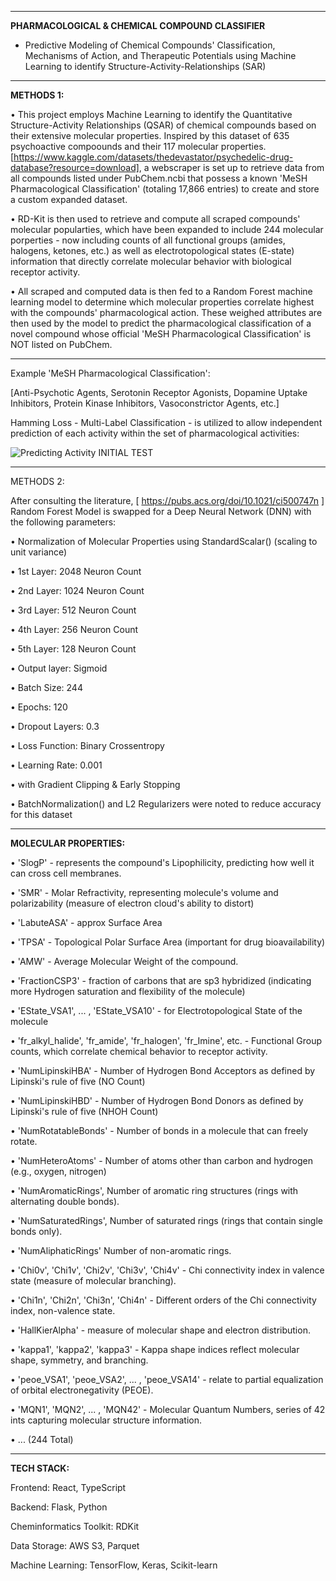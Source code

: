 ________________________________________________________________________________________________________________
**PHARMACOLOGICAL & CHEMICAL COMPOUND CLASSIFIER**
- Predictive Modeling of Chemical Compounds' Classification, Mechanisms of Action, and Therapeutic Potentials using Machine Learning to identify Structure-Activity-Relationships (SAR)
________________________________________________________________________________________________________________

**METHODS 1:**

• This project employs Machine Learning to identify the Quantitative Structure-Activity Relationships (QSAR) of chemical compounds based on their extensive molecular properties. Inspired by this dataset of 635 psychoactive compoounds and their 117 molecular properties. 
[https://www.kaggle.com/datasets/thedevastator/psychedelic-drug-database?resource=download], 
a webscraper is set up to retrieve data from all compounds listed under PubChem.ncbi that possess a known 'MeSH Pharmacological Classification' (totaling 17,866 entries) to create and store a custom expanded dataset.

• RD-Kit is then used to retrieve and compute all scraped compounds' molecular popularties, which have been expanded to include 244 molecular porperties - now including counts of all functional groups (amides, halogens, ketones, etc.) as well as electrotopological states (E-state) information that directly correlate molecular behavior with biological receptor activity.

• All scraped and computed data is then fed to a Random Forest machine learning model to determine which molecular properties correlate highest with the compounds' pharmacological action. These weighed attributes are then used by the model to predict the pharmacological classification of a novel compound whose official 'MeSH Pharmacological Classification' is NOT listed on PubChem. 

________________________________________________________________________________________________________________

Example 'MeSH Pharmacological Classification':

[Anti-Psychotic Agents, Serotonin Receptor Agonists, Dopamine Uptake Inhibitors, Protein Kinase Inhibitors, Vasoconstrictor Agents, etc.]

Hamming Loss - Multi-Label Classification - is utilized to allow independent prediction of each activity within the set of pharmacological activities:

![Predicting Activity INITIAL TEST](https://github.com/user-attachments/assets/f3ae078e-09d2-407b-8baa-08cdd6ff606f)

________________________________________________________________________________________________________________

METHODS 2: 

After consulting the literature,  [ https://pubs.acs.org/doi/10.1021/ci500747n ] Random Forest Model is swapped for a Deep Neural Network (DNN) with the following parameters:

• Normalization of Molecular Properties using StandardScalar() (scaling to unit variance) 

• 1st Layer: 2048 Neuron Count

• 2nd Layer: 1024 Neuron Count

• 3rd Layer: 512 Neuron Count

• 4th Layer: 256 Neuron Count

• 5th Layer: 128 Neuron Count

• Output layer: Sigmoid

• Batch Size: 244

• Epochs: 120

• Dropout Layers: 0.3 

• Loss Function: Binary Crossentropy

• Learning Rate: 0.001

• with Gradient Clipping & Early Stopping 

• BatchNormalization() and L2 Regularizers were noted to reduce accuracy for this dataset



________________________________________________________________________________________________________________

**MOLECULAR PROPERTIES:**


• 'SlogP' - represents the compound's Lipophilicity, predicting how well it can cross cell membranes.

• 'SMR' - Molar Refractivity, representing molecule's volume and polarizability (measure of electron cloud's ability to distort)

• 'LabuteASA' - approx Surface Area

• 'TPSA' - Topological Polar Surface Area  (important for drug bioavailability)

• 'AMW' -  Average Molecular Weight of the compound.

• 'FractionCSP3' - fraction of carbons that are sp3 hybridized (indicating more Hydrogen saturation and flexibility of the molecule)

• 'EState_VSA1', ... , 'EState_VSA10' - for Electrotopological State of the molecule

• 'fr_alkyl_halide', 'fr_amide', 'fr_halogen', 'fr_Imine', etc. - Functional Group counts, which correlate chemical behavior to receptor activity.

• 'NumLipinskiHBA' - Number of Hydrogen Bond Acceptors as defined by Lipinski's rule of five (NO Count)

• 'NumLipinskiHBD' - Number of Hydrogen Bond Donors as defined by Lipinski's rule of five (NHOH Count)

• 'NumRotatableBonds' - Number of bonds in a molecule that can freely rotate.

• 'NumHeteroAtoms' - Number of atoms other than carbon and hydrogen (e.g., oxygen, nitrogen)

• 'NumAromaticRings', Number of aromatic ring structures (rings with alternating double bonds).

• 'NumSaturatedRings', Number of saturated rings (rings that contain single bonds only).

• 'NumAliphaticRings' Number of non-aromatic rings.

• 'Chi0v', 'Chi1v', 'Chi2v', 'Chi3v', 'Chi4v' - Chi connectivity index in valence state (measure of molecular branching).

• 'Chi1n', 'Chi2n', 'Chi3n', 'Chi4n' - Different orders of the Chi connectivity index, non-valence state.

• 'HallKierAlpha' - measure of molecular shape and electron distribution.

• 'kappa1', 'kappa2', 'kappa3' -  Kappa shape indices reflect molecular shape, symmetry, and branching.

• 'peoe_VSA1', 'peoe_VSA2', ... , 'peoe_VSA14' - relate to partial equalization of orbital electronegativity (PEOE).

• 'MQN1', 'MQN2', ... , 'MQN42' - Molecular Quantum Numbers, series of 42 ints capturing molecular structure information.

• ... (244 Total)


________________________________________________________________________________________________________________
**TECH STACK:**

Frontend: React, TypeScript

Backend: Flask, Python

Cheminformatics Toolkit: RDKit

Data Storage: AWS S3, Parquet

Machine Learning: TensorFlow, Keras, Scikit-learn

